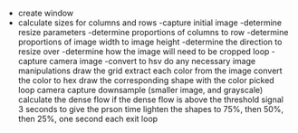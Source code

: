 - create window
- calculate sizes for columns and rows
-capture initial image
-determine resize parameters
    -determine proportions of columns to row
    -determine proportions of image width to image height
    -determine the direction to resize over
    -determine how the image will need to be cropped
loop
    -capture camera image
    -convert to hsv
    do any necessary image manipulations
    draw the grid
        extract each color from the image
        convert the color to hex
        draw the corresponding shape with the color picked
    loop camera capture
        downsample (smaller image, and grayscale)
        calculate the dense flow
        if the dense flow is above the threshold
            signal 3 seconds to give the prson time
                lighten the shapes to 75%, then 50%, then 25%, one second each
            exit loop

    